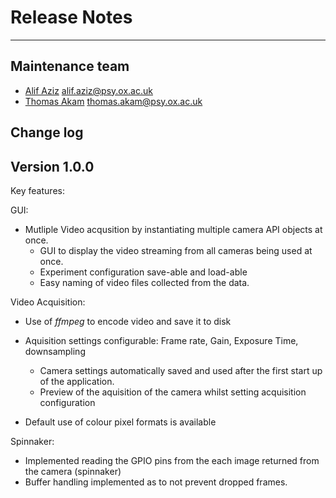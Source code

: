 # Release Notes

---

## Maintenance team

* [Alif Aziz](https://github.com/alifuaziz) <alif.aziz@psy.ox.ac.uk>
* [Thomas Akam](https://github.com/ThomasAkam) <thomas.akam@psy.ox.ac.uk>

## Change log

## Version 1.0.0

Key features:

GUI:

* Mutliple Video acqusition by instantiating multiple camera API objects at once.
  * GUI to display the video streaming from all cameras being used at once.
  * Experiment configuration save-able and load-able
  * Easy naming of video files collected from the data.

Video Acquisition:

* Use of *ffmpeg* to encode video and save it to disk

* Aquisition settings configurable: Frame rate, Gain, Exposure Time, downsampling
  * Camera settings automatically saved and used after the first start up of the application.
  * Preview of the aquisition of the camera whilst setting acquisition configuration
* Default use of colour pixel formats is available

Spinnaker:

* Implemented reading the GPIO pins from the each image returned from the camera (spinnaker)
* Buffer handling implemented as to not prevent dropped frames.
